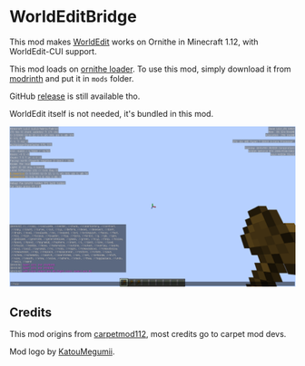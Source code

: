 # WorldEditBridge

This mod makes [WorldEdit](https://enginehub.org/worldedit) works on Ornithe in Minecraft 1.12, with WorldEdit-CUI support.

This mod loads on [ornithe loader](https://ornithemc.net/).
To use this mod, simply download it from [modrinth](https://modrinth.com/mod/ornithe-worldeditbridge) and put it in `mods` folder.

GitHub [release](https://github.com/CrazyHPi/Ornithe-WorldEditBridge/releases) is still available tho.

WorldEdit itself is not needed, it's bundled in this mod.

![demo](./pics/2024-08-15_18.04.34.png)

## Credits

This mod origins from [carpetmod112](https://github.com/gnembon/carpetmod112), most credits go to carpet mod devs.

Mod logo by [KatouMegumii](https://github.com/KatouMegumii).